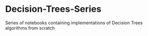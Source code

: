 # Decision-Trees-Series
Series of notebooks containing implementations of Decision Trees algorithms from scratch
